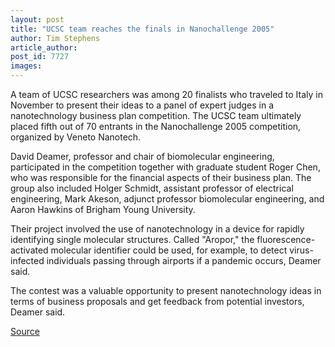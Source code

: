 ```yaml
---
layout: post
title: "UCSC team reaches the finals in Nanochallenge 2005"
author: Tim Stephens
article_author: 
post_id: 7727
images:
---
```


<a name="content" id="content"></a>
<p>
  A team of UCSC researchers was among 20 finalists who traveled to Italy in November to present their ideas to a panel of expert judges in a nanotechnology business plan competition. The UCSC team ultimately placed fifth out of 70 entrants in the Nanochallenge 2005 competition, organized by Veneto Nanotech.
</p>
<p>
  David Deamer, professor and chair of biomolecular engineering, participated in the competition together with graduate student Roger Chen, who was responsible for the financial aspects of their business plan. The group also included Holger Schmidt, assistant professor of electrical engineering, Mark Akeson, adjunct professor biomolecular engineering, and Aaron Hawkins of Brigham Young University.
</p>
<p>
  Their project involved the use of nanotechnology in a device for rapidly identifying single molecular structures. Called "Aropor," the fluorescence-activated molecular identifier could be used, for example, to detect virus-infected individuals passing through airports if a pandemic occurs, Deamer said.
</p>
<p>
  The contest was a valuable opportunity to present nanotechnology ideas in terms of business proposals and get feedback from potential investors, Deamer said.
</p>
<p><a href="http://www1.ucsc.edu/currents/05-06/12-05/awards-nanochallenge.asp" title="Permalink to awards-nanochallenge">Source</a></p>
